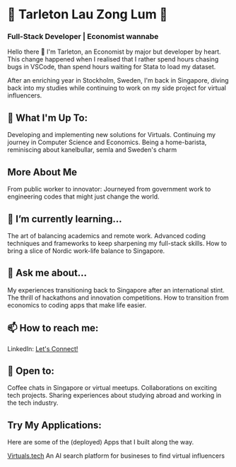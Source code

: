 # 🌟 Tarleton Lau Zong Lum 🌟
### Full-Stack Developer | Economist wannabe
Hello there 👋 I'm Tarleton, an Economist by major but developer by heart. This change happened when I realised that I rather spend hours chasing bugs in VSCode, than spend hours waiting for Stata to load my dataset.

After an enriching year in Stockholm, Sweden, I'm back in Singapore, diving back into my studies while continuing to work on my side project for virtual influencers.

## 🚀 What I'm Up To:
Developing and implementing new solutions for Virtuals.
Continuing my journey in Computer Science and Economics.
Being a home-barista, reminiscing about kanelbullar, semla and Sweden's charm

## More About Me
From public worker to innovator: Journeyed from government work to engineering codes that might just change the world.


## 🌱 I’m currently learning...
The art of balancing academics and remote work.
Advanced coding techniques and frameworks to keep sharpening my full-stack skills.
How to bring a slice of Nordic work-life balance to Singapore.

## 💬 Ask me about...
My experiences transitioning back to Singapore after an international stint.
The thrill of hackathons and innovation competitions.
How to transition from economics to coding apps that make life easier.

## 📫 How to reach me:
LinkedIn: [Let's Connect!](https://www.linkedin.com/in/tarleton-lau-884a694b/)

## 🤝 Open to:
Coffee chats in Singapore or virtual meetups.
Collaborations on exciting tech projects.
Sharing experiences about studying abroad and working in the tech industry.

## Try My Applications:
Here are some of the (deployed) Apps that I built along the way.

[Virtuals.tech](https://www.virtuals.tech) An AI search platform for busineses to find virtual influencers
